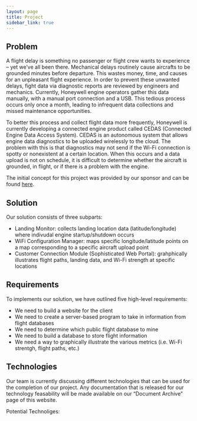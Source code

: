 ```yaml
---
layout: page
title: Project
sidebar_link: true
---
```


## Problem
A flight delay is something no passenger or flight crew wants to experience – yet we’ve all been there.  Mechanical delays routinely cause aircrafts to be grounded minutes before departure.  This wastes money, time, and causes for an unpleasant flight experience.  In order to prevent these unwanted delays, fight data via diagnostic reports are reviewed by engineers and mechanics.  Currently, Honeywell engine operators gather this data manually, with a manual port connection and a USB.  This tedious process occurs only once a month, leading to infrequent data collections and missed maintenance opportunities. 
 
To better this process and collect flight data more frequently, Honeywell is currently developing a connected engine product called CEDAS (Connected Engine Data Access System). CEDAS is an autonomous system that allows engine data diagnostics to be uploaded wirelessly to the cloud.  The problem with this is that diagnostics may not send if the Wi-Fi connection is spotty or nonexistent at a certain location.  When this occurs and a data upload is not on schedule, it is difficult to determine whether the aircraft is grounded, in flight, or if there is a problem with the engine. 

The initial concept for this project was provided by our sponsor and can be found [here](https://www.cefns.nau.edu/~edo/Classes/CS_Capstone/Projects/F19/Mitchell-WiFi-Signal-Location.pdf).

## Solution
Our solution consists of three subparts:
- Landing Monitor: collects landing location data (latitude/longitude) where indivudal engine startup/shutdown occurs
- WiFi Configuration Manager: maps specific longitude/latitude points on a map corresponding to a specific aircraft upload point
- Customer Connection Module (Sophisticated Web Portal): grahphically illustrates flight paths, landing data, and Wi-Fi strength at specific locations

## Requirements
To implements our solution, we have outlined five high-level requirements:
- We need to build a website for the client
- We need to create a server-based program to take in information from flight databases
- We need to determine which public flight database to mine 
- We need to build a database to store flight information
- We need a way to graphically illustrate the various metrics (i.e. Wi-Fi strentgh, flight paths, etc.)

## Technologies
Our team is currently discussing different technologies that can be used for the completion of our project. Any documentation that is released for our technology feasability will be made available on our “Document Archive” page of this website.      

Potential Technoliges:
